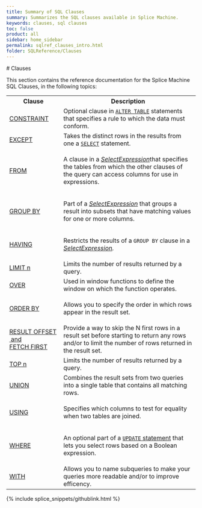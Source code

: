 ```yaml
---
title: Summary of SQL Clauses
summary: Summarizes the SQL clauses available in Splice Machine.
keywords: clauses, sql clauses
toc: false
product: all
sidebar: home_sidebar
permalink: sqlref_clauses_intro.html
folder: SQLReference/Clauses
---
```

<section>
<div class="TopicContent" data-swiftype-index="true" markdown="1">
# Clauses

This section contains the reference documentation for the Splice Machine
SQL Clauses, in the following topics:

<table summary="Links to and descriptions of SQL clauses">
                <col />
                <col />
                <tr>
                    <th>Clause</th>
                    <th>Description</th>
                </tr>
                <tr>
                    <td class="CodeFont"><a href="sqlref_clauses_constraint.html">CONSTRAINT</a>
                    </td>
                    <td>Optional clause in <a href="sqlref_statements_altertable.html"><code>ALTER TABLE</code></a> statements that specifies a rule to which the data must conform. </td>
                </tr>
                <tr>
                    <td class="CodeFont"><a href="sqlref_clauses_except.html">EXCEPT</a>
                    </td>
                    <td>Takes the distinct rows in the results from one  a <a href="sqlref_expressions_select.html"><code>SELECT</code></a> statement.</td>
                </tr>
                <tr>
                    <td class="CodeFont"><a href="sqlref_clauses_from.html">FROM</a>
                    </td>
                    <td>
                        <p>A clause in a <em><a href="sqlref_expressions_select.html">SelectExpression</a></em>that specifies the tables
from which the other clauses of the query can access columns for use in expressions. </p>
                    </td>
                </tr>
                <tr>
                    <td class="CodeFont"><a href="sqlref_clauses_groupby.html">GROUP BY</a>
                    </td>
                    <td>
                        <p>Part of a <em><a href="sqlref_expressions_select.html">SelectExpression</a></em> that groups a result into subsets that have matching values for one or more columns.</p>
                    </td>
                </tr>
                <tr>
                    <td class="CodeFont"><a href="sqlref_clauses_having.html">HAVING</a>
                    </td>
                    <td>
                        <p>Restricts the results of a <code>GROUP BY</code> clause in a <em><a href="sqlref_expressions_select.html">SelectExpression</a>.</em></p>
                    </td>
                </tr>
                <tr>
                    <td class="CodeFont"><a href="sqlref_clauses_limitn.html">LIMIT n</a>
                    </td>
                    <td>Limits the number of results returned by a query.</td>
                </tr>
                <tr>
                    <td class="CodeFont"><a href="sqlref_clauses_over.html">OVER</a>
                    </td>
                    <td>Used in window functions to define the window on which the function operates.</td>
                </tr>
                <tr>
                    <td class="CodeFont"><a href="sqlref_clauses_orderby.html">ORDER BY</a>
                    </td>
                    <td>
                        <p>Allows you to specify the order in which rows appear in the result set.</p>
                    </td>
                </tr>
                <tr>
                    <td class="CodeFont"><a href="sqlref_clauses_resultoffset.html">RESULT OFFSET<br /> and FETCH FIRST</a>
                    </td>
                    <td>Provide a way to skip the N
 first rows in a result set before starting to return any
 rows and/or to limit the number of rows returned in the result set. </td>
                </tr>
                <tr>
                    <td class="CodeFont"><a href="sqlref_clauses_topn.html">TOP n</a>
                    </td>
                    <td>Limits the number of results returned by a query.</td>
                </tr>
                <tr>
                    <td class="CodeFont"><a href="sqlref_clauses_union.html">UNION</a>
                    </td>
                    <td>Combines the result sets from two queries into a single table that contains all matching rows.</td>
                </tr>
                <tr>
                    <td class="CodeFont"><a href="sqlref_clauses_using.html">USING</a>
                    </td>
                    <td>
                        <p>Specifies which columns to test for equality when two tables are joined.</p>
                    </td>
                </tr>
                <tr>
                    <td class="CodeFont"><a href="sqlref_clauses_where.html">WHERE</a>
                    </td>
                    <td>
                        <p>An optional part of a <a href="sqlref_statements_update.html"><code>UPDATE</code> statement</a> that lets you select rows based on a Boolean expression.</p>
                    </td>
                </tr>
                <tr>
                    <td class="CodeFont"><a href="sqlref_clauses_with.html">WITH</a>
                    </td>
                    <td>Allows you to name subqueries to make your queries more readable and/or to improve efficency.</td>
                </tr>
            </table>
{% include splice_snippets/githublink.html %}
</div>
</section>

